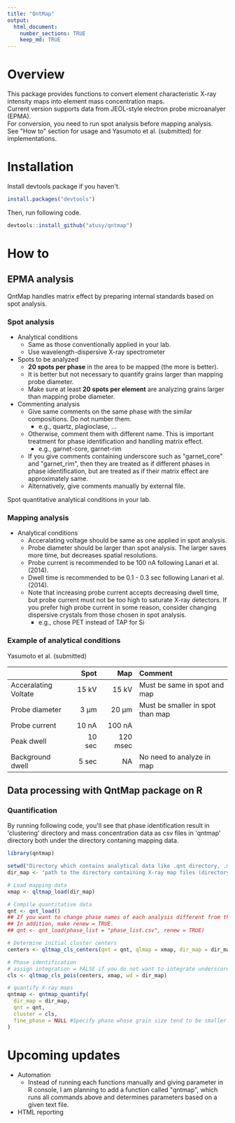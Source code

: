 ```yaml
---
title: "QntMap"
output: 
  html_document: 
    number_sections: TRUE
    keep_md: TRUE
---
```




# Overview

This package provides functions to convert element characteristic X-ray intensity maps into element mass concentration maps.  
Current version supports data from JEOL-style electron probe microanalyer (EPMA).  
For conversion, you need to run spot analysis before mapping analysis.  
See "How to" section for usage and Yasumoto et al. (submitted) for implementations.

# Installation

Install devtools package if you haven't.


```r
install.packages("devtools")
```

Then, run following code.


```r
devtools::install_github("atusy/qntmap")
```

# How to

## EPMA analysis

QntMap handles matrix effect by preparing internal standards based on spot analysis.


### Spot analysis

- Analytical conditions
    - Same as those conventionally applied in your lab.
    - Use wavelength-dispersive X-ray spectrometer
- Spots to be analyzed
    - **20 spots per phase** in the area to be mapped (the more is better).
    - It is better but not necessary to quantify grains larger than mapping probe diameter.
    - Make sure at least **20 spots per element** are analyzing grains larger than mapping probe diameter.
- Commenting analysis
    - Give same comments on the same phase with the similar compositions. Do not number them.
      - e.g., quartz, plagioclase, ...
    - Otherwise, comment them with different name. This is important treatment for phase identification and handling matrix effect.
      - e.g., garnet-core, garnet-rim
    - If you give comments containing underscore such as "garnet_core" and "garnet_rim", then they are treated as if different phases in phase identification, but are treated as if their matrix effect are approximately same. 
    - Alternatively, give comments manually by external file.
    
Spot quantitative analytical conditions in your lab.

### Mapping analysis

- Analytical conditions
    - Acceralating voltage should be same as one applied in spot analysis.
    - Probe diameter should be larger than spot analysis. The larger saves more time, but decreases spatial resolutions.
    - Probe current is recommended to be 100 nA following Lanari et al. (2014).
    - Dwell time is recommended to be 0.1 - 0.3 sec following Lanari et al. (2014).
    - Note that increasing probe current accepts decreasing dwell time, but probe current must not be too high to saturate X-ray detectors. If you prefer high probe current in some reason, consider changing dispersive crystals from those chosen in spot analysis.
        - e.g., chose PET instead of TAP for Si


### Example of analytical conditions

Yasumoto et al. (submitted)

|                     | Spot  | Map     | Comment                         |
|:--------------------|------:|--------:|:--------------------------------|
|Acceralating Voltate | 15 kV | 15 kV   | Must be same in spot and map    |
|Probe diameter       | 3 μm  | 20 μm   | Must be smaller in spot than map|
|Probe current        | 10 nA | 100 nA  |                                 |
|Peak dwell           | 10 sec| 120 msec|                                 |
|Background dwell     |  5 sec| NA      | No need to analyze in map       |


## Data processing with QntMap package on R

### Quantification

By running following code, you'll see that phase identification result in 'clustering' directory and mass concentration data as csv files in 'qntmap' directory both under the directory contaning mapping data.


```r
library(qntmap)

setwd("Directory which contains analytical data like .qnt directory, .map directory, and so on")
dir_map <- "path to the directory containing X-ray map files (directory containing 1_map.txt, 2_map.txt, and so on)"

# Load mapping data
xmap <- qltmap_load(dir_map)

# Compile quantitative data
qnt <- qnt_load()
## If you want to change phase names of each analysis different from those determined preliminary given during EPMA analysis, prepare csv file that indicates phase name, and input its path to phase_list parameter.
## In addition, make renew = TRUE.
## qnt <- qnt_load(phase_list = "phase_list.csv", renew = TRUE)

# Determine initial cluster centers
centers <- qltmap_cls_centers(qnt = qnt, qlmap = xmap, dir_map = dir_map)

# Phase identification
# assign integration = FALSE if you do not want to integrate underscored phases (e.g., garnet_a and garnet_b are integrated to garnet if TRUE)
cls <- qltmap_cls_pois(centers, xmap, wd = dir_map)

# quantify X-ray maps
qntmap <- qntmap_quantify(
  dir_map = dir_map,
  qnt = qnt,
  cluster = cls,
  fine_phase = NULL #Specify phase whose grain size tend to be smaller than mapping probe diameter.
)
```

# Upcoming updates

- Automation
    - Instead of running each functions manually and giving parameter in R console, 
      I am planning to add a function called "qntmap", 
      which runs all commands above and determines parameters based on a given text file.
- HTML reporting


